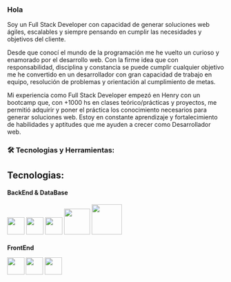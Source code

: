 ### Hola

Soy un Full Stack Developer con capacidad de generar soluciones web ágiles, escalables y siempre pensando en cumplir las necesidades y objetivos del cliente.

Desde que conocí el mundo de la programación me he vuelto un curioso y enamorado por el desarrollo web. Con la firme idea que con responsabilidad, disciplina y constancia se puede cumplir cualquier objetivo me he convertido en un desarrollador con gran capacidad de trabajo en equipo, resolución de problemas y orientación al cumplimiento de metas.

Mi experiencia como Full Stack Developer empezó en Henry con un bootcamp que, con +1000 hs en clases teórico/prácticas y proyectos, me permitió adquirir y poner el práctica los conocimiento necesarios para generar soluciones web. Estoy en constante aprendizaje y fortalecimiento de habilidades y aptitudes que me ayuden a crecer como Desarrollador web.

### 🛠️ Tecnologias y Herramientas:

<h2 align="left">Tecnologias:</h2>

<h4>BackEnd & DataBase</h4>
<p>
<img src="https://camo.githubusercontent.com/22623d91d9cfe8469a76892f9af3cb9dde4cd7572c23fbb9754e98a6be48598c/68747470733a2f2f696d672e69636f6e73382e636f6d2f636f6c6f722f3438302f706f73746772656573716c2e706e67" width="40" />
 
 <img src="https://res.cloudinary.com/postman/image/upload/t_team_logo/v1629869194/team/2893aede23f01bfcbd2319326bc96a6ed0524eba759745ed6d73405a3a8b67a8"  width="40"/>

<img src="https://camo.githubusercontent.com/cb2c9bbbe7f9f0ca8a28455107c3a7b1b98040c605eae0893d890e40955f563e/68747470733a2f2f692e6962622e636f2f784736676d66632f3538343832656534636566313031346330623565346137352d312e706e67" width="40" />
 
 <img src="https://camo.githubusercontent.com/7072b110e23339ac00169ad3337ee267ef4cd533171787b9fd7852e2e8bb08f2/68747470733a2f2f63646e2e706978616261792e636f6d2f70686f746f2f323031352f30342f32332f31372f34312f6e6f64652d6a732d3733363339395f3936305f3732302e706e67"  width="60" />

<img src="https://camo.githubusercontent.com/449c52f7898657e449020360294f2c1950f3153df29b55603f7e0829cbf88df4/68747470733a2f2f75706c6f61642e77696b696d656469612e6f72672f77696b6970656469612f636f6d6d6f6e732f362f36342f457870726573736a732e706e67" width="70" />
</p>

<h4>FrontEnd</4>
<p>
 <img src="https://camo.githubusercontent.com/ebba410edfb05353d7b46b3107304e7deeee8c6c12bc8769115f2dce43d11da0/68747470733a2f2f75706c6f61642e77696b696d656469612e6f72672f77696b6970656469612f636f6d6d6f6e732f362f36612f4a6176615363726970742d6c6f676f2e706e67" width="40"/>

<img src="https://camo.githubusercontent.com/42d79599b684d4449d0fab6ee8df849c39fa0148993c7680b85210494dda4599/68747470733a2f2f63646e342e69636f6e66696e6465722e636f6d2f646174612f69636f6e732f6c6f676f732d332f3630302f52656163742e6a735f6c6f676f2d3531322e706e67" width="40" /> 
<img src="https://camo.githubusercontent.com/b2cb9808399ad53bdcf25e6e1d4906ced494ad70fc7a6de5cb2b6c552f77870f/68747470733a2f2f6272616e64736c6f676f732e636f6d2f77702d636f6e74656e742f75706c6f6164732f696d616765732f6c617267652f72656475782d6c6f676f2e706e67"  width="40" />
 </p>
